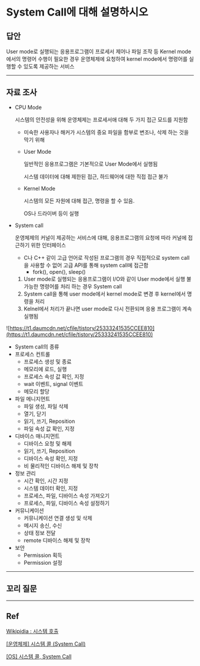 # System Call에 대해 설명하시오

## 답안

User mode로 실행되는 응용프로그램이 프로세서 제어나 파일 조작 등 Kernel mode에서의 명령어 수행이  필요한 경우 운영체제에 요청하여 kernel mode에서 명령어를 실행할 수 있도록 제공하는 서비스

---

## 자료 조사

- CPU Mode
    
    시스템의 안전성을 위해 운영체제는 프로세서애 대해 두 가지 접근 모드를 지원함
    
    - 미숙한 사용자나 해커가 시스템의 중요 파일을 함부로 변조나, 삭제 하는 것을 막기 위해
    - User Mode
        
        일반적인 응용프로그램은 기본적으로 User Mode에서 실행됨
        
        시스템 데이터에 대해 제한된 접근,  하드웨어에 대한 직접 접근 불가
        
    - Kernel Mode
        
        시스템의 모든 자원에 대해 접근, 명령을 할 수 있음. 
        
        OS나 드라이버 등이 실행
        
- System call
    
    운영체제의 커널이 제공하는 서비스에 대해, 응용프로그램의 요청에 따라 커널에 접근하기 위한 인터페이스
    
    - C나 C++ 같이 고급 언어로 작성된 프로그램의 경우 직접적으로 system call을 사용할 수 없어 고급 API를 통해 system call에 접근함
        - fork(), open(), sleep()
    1. User mode로 실행되는 응용프로그램이  I/O와 같이 User mode에서 실행 불가능한 명령어를 처리 하는 경우 System call
    2. System call을 통해 user mode에서 kernel mode로 변경 후 kernel에서 명령을 처리
    3. Kelnel에서 처리가 끝나면 user mode로 다시 전환되며 응용 프로그램이 계속 실행됨

![https://t1.daumcdn.net/cfile/tistory/25333241535CCEE810](https://t1.daumcdn.net/cfile/tistory/25333241535CCEE810)

- System call의 종류
- 프로세스 컨트롤
    - 프로세스 생성 및 종료
    - 메모리에 로드, 실행
    - 프로세스 속성 값 확인, 지정
    - wait 이벤트, signal 이벤트
    - 메모리 할당
- 파일 메니지먼트
    - 파일 생성, 파일 삭제
    - 열기, 닫기
    - 읽기, 쓰기, Reposition
    - 파일 속성 값 확인, 지정
- 디바이스 매니지먼트
    - 디바이스 요청 및 해제
    - 읽기, 쓰기, Reposition
    - 디바이스 속성 확인, 지정
    - 비 물리적인 디바이스 해제 및 장착
- 정보 관리
    - 시간 확인, 시간 지정
    - 시스템 데이터 확인, 지정
    - 프로세스, 파일, 디바이스 속성 가져오기
    - 프로세스, 파일, 디바이스 속성 설정하기
- 커뮤니케이션
    - 커뮤니케이션 연결 생성 및 삭제
    - 메시지 송신, 수신
    - 상태 정보 전달
    - remote 디바이스 해제 및 장착
- 보안
    - Permission 획득
    - Permission 설정

---

## 꼬리 질문

---

## Ref

[Wikipidia : 시스템 호출](https://ko.wikipedia.org/wiki/%EC%8B%9C%EC%8A%A4%ED%85%9C_%ED%98%B8%EC%B6%9C)

[[운영체제] 시스템 콜 (System Call)](https://fjvbn2003.tistory.com/306)

[[OS] 시스템 콜, System Call](https://velog.io/@nnnyeong/OS-%EC%8B%9C%EC%8A%A4%ED%85%9C-%EC%BD%9C-System-Call)
